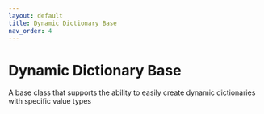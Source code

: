 ```yaml
---
layout: default
title: Dynamic Dictionary Base 
nav_order: 4
---
```


# Dynamic Dictionary Base

A base class that supports the ability to easily create dynamic dictionaries with specific value types

